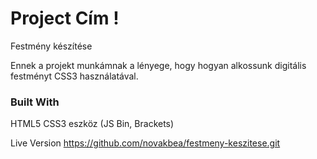 # Project Cím !
  Festmény készítése

  Ennek a projekt munkámnak a lényege, hogy hogyan alkossunk digitális festményt CSS3 használatával.
 
### Built With

HTML5
CSS3 
eszköz (JS Bin, Brackets)

Live Version
https://github.com/novakbea/festmeny-keszitese.git
